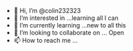 - 👋 Hi, I’m @colin232323
- 👀 I’m interested in ...learning all I can 
- 🌱 I’m currently learning ...new to all this 
- 💞️ I’m looking to collaborate on ... Open
- 📫 How to reach me ...

<!---
colin232323/colin232323 is a ✨ special ✨ repository because its `README.md` (this file) appears on your GitHub profile.
You can click the Preview link to take a look at your changes.
--->
